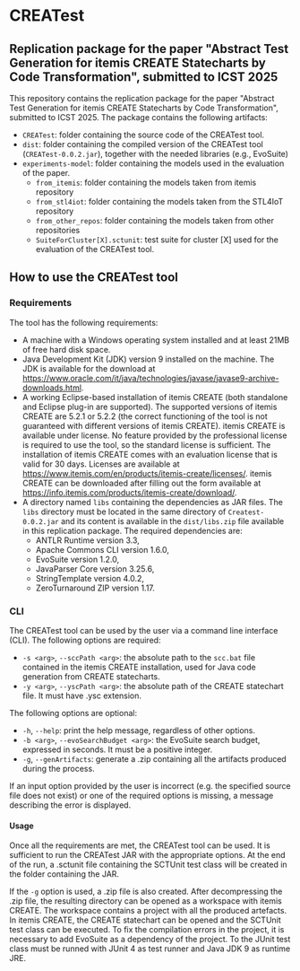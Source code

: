 # CREATest

## Replication package for the paper "Abstract Test Generation for itemis CREATE Statecharts by Code Transformation", submitted to ICST 2025

This repository contains the replication package for the paper "Abstract Test Generation for itemis CREATE Statecharts by Code Transformation", submitted to ICST 2025. The package contains the following artifacts:

* `CREATest`: folder containing the source code of the CREATest tool.
* `dist`: folder containing the compiled version of the CREATest tool (`CREATest-0.0.2.jar`), together with the needed libraries (e.g., EvoSuite)
* `experiments-model`: folder containing the models used in the evaluation of the paper.
    - `from_itemis`: folder containing the models taken from itemis repository
    - `from_stl4iot`: folder containing the models taken from the STL4IoT repository
    - `from_other_repos`: folder containing the models taken from other repositories
    - `SuiteForCluster[X].sctunit`: test suite for cluster [X] used for the evaluation of the CREATest tool.

## How to use the CREATest tool

### Requirements

The tool has the following requirements:

* A machine with a Windows operating system installed and at least 21MB of
free hard disk space.
* Java Development Kit (JDK) version 9 installed on the machine. The
JDK is available for the download at https://www.oracle.com/it/java/technologies/javase/javase9-archive-downloads.html.
* A working Eclipse-based installation of itemis CREATE (both standalone and Eclipse plug-in are supported). The supported versions of itemis CREATE are 5.2.1 or 5.2.2 (the correct functioning of the tool is not guaranteed with different versions of itemis CREATE). itemis CREATE is available under license.
No feature provided by the professional license is required to use the tool, so the standard license is sufficient. The installation of itemis CREATE comes with an evaluation license that is valid for 30 days. Licenses are available at https://www.itemis.com/en/products/itemis-create/licenses/. 
itemis CREATE can be downloaded after filling out the form available at https://info.itemis.com/products/itemis-create/download/.
* A directory named `libs` containing the dependencies as JAR files. The `libs` directory must be located in the same directory of `Createst-0.0.2.jar` and its content is available in the `dist/libs.zip` file available in this replication package. The required dependencies are:
    - ANTLR Runtime version 3.3,
    - Apache Commons CLI version 1.6.0,
    - EvoSuite version 1.2.0,
    - JavaParser Core version 3.25.6,
    - StringTemplate version 4.0.2,
    - ZeroTurnaround ZIP version 1.17.

### CLI

The CREATest tool can be used by the user via a command line interface (CLI).
The following options are required:

* `-s <arg>`, `--sccPath <arg>`: the absolute path to the `scc.bat` file contained in the itemis CREATE installation, used for Java code generation from CREATE statecharts.
* `-y <arg>`, `--yscPath <arg>`: the absolute path of the CREATE statechart file. It must have .ysc extension.

The following options are optional:

* `-h`, `--help`: print the help message, regardless of other options.
* `-b <arg>`, `--evoSearchBudget <arg>`: the EvoSuite search budget, expressed in seconds. It must be a positive integer.
* `-g`, `--genArtifacts`: generate a .zip containing all the artifacts produced during the process.

If an input option provided by the user is incorrect (e.g. the specified source file does not exist) or one of the required options is missing, a message describing the error is displayed.

#### Usage

Once all the requirements are met, the CREATest tool can be used. It is sufficient to run the CREATest JAR with the appropriate options. At the end of the run, a .sctunit file containing the SCTUnit test class will be created in the folder containing the JAR.

If the `-g` option is used, a .zip file is also created. After decompressing the .zip file, the resulting directory can be opened as a workspace with itemis CREATE. The workspace contains a project with all the produced artefacts. In itemis CREATE, the CREATE statechart can be opened and the SCTUnit test class can be executed. To fix the compilation errors in the project, it is necessary to add EvoSuite as a dependency of the project. To the JUnit test class must be runned with JUnit 4 as test runner and Java JDK 9 as runtime JRE.